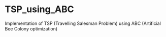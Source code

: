 # TSP_using_ABC
Implementation of TSP (Travelling Salesman Problem) using ABC (Artificial Bee Colony optimization) 
